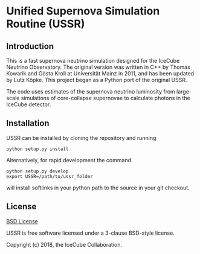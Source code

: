 # Unified Supernova Simulation Routine (USSR)

## Introduction

This is a fast supernova neutrino simulation designed for the IceCube Neutrino
Observatory. The original version was written in C++ by Thomas Kowarik and
Gösta Kroll at Universität Mainz in 2011, and has been updated by Lutz Köpke.
This project began as a Python port of the original USSR.

The code uses estimates of the supernova neutrino luminosity from large-scale
simulations of core-collapse supernovae to calculate photons in the IceCube
detector.

## Installation

USSR can be installed by cloning the repository and running

```
python setup.py install
```

Alternatively, for rapid development the command

```
python setup.py develop
export USSR=/path/to/ussr_folder
```

will install softlinks in your python path to the source in your git checkout.

## License

[BSD License](LICENSE.rst)

USSR is free software licensed under a 3-clause BSD-style license.

Copyright (c) 2018, the IceCube Collaboration.
